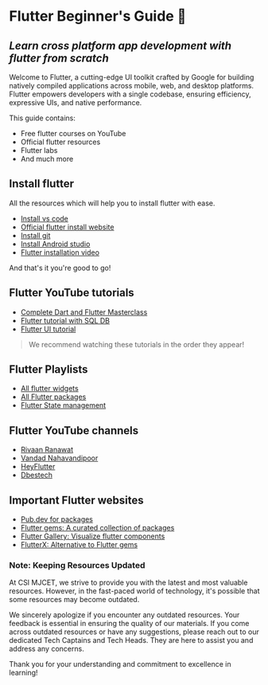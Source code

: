 
# Flutter Beginner's Guide 🚀
## _Learn cross platform app development with flutter from scratch_

Welcome to Flutter, a cutting-edge UI toolkit crafted by Google for building natively compiled applications across mobile, web, and desktop platforms. Flutter empowers developers with a single codebase, ensuring efficiency, expressive UIs, and native performance.

This guide contains:
- Free flutter courses on YouTube
- Official flutter resources
- Flutter labs
- And much more

## Install flutter
All the resources which will help you to install flutter with ease.
- [Install vs code](https://code.visualstudio.com/download)
- [Official flutter install website](https://docs.flutter.dev/get-started/install?gclid=CjwKCAiA9dGqBhAqEiwAmRpTCzg1BT5ocJ1q3O_TbU_wuYy0ORg6ngi7JVLl4GGpy6U81xOnZOv5jRoCsbUQAvD_BwE&gclsrc=aw.ds)
- [Install git](https://git-scm.com/downloads)
- [Install Android studio](https://developer.android.com/studio)
- [Flutter installation video](https://www.youtube.com/watch?v=7b4BoyRHx-c)

And that's it you're good to go!


## Flutter YouTube tutorials

- [Complete Dart and Flutter Masterclass](https://www.youtube.com/watch?v=CzRQ9mnmh44&t=95s)
- [Flutter tutorial with SQL DB](https://www.youtube.com/watch?v=VPvVD8t02U8)
- [Flutter UI tutorial](https://www.youtube.com/watch?v=x4DydJKVvQk&t=1841s)
> We recommend watching these tutorials in the order they appear!

## Flutter Playlists

- [All flutter widgets](https://www.youtube.com/playlist?list=PL1WkZqhlAdC8enpcvzv_uAS9FmHTDOCJ8)
- [All Flutter packages](https://www.youtube.com/playlist?list=PL1WkZqhlAdC9shbzjQao6cdzqB_Wu7Hr4)
- [Flutter State management](https://www.youtube.com/playlist?list=PL6yRaaP0WPkUf-ff1OX99DVSL1cynLHxO)
  
## Flutter YouTube channels

- [Rivaan Ranawat](https://www.youtube.com/@RivaanRanawat)
- [Vandad Nahavandipoor](https://www.youtube.com/@VandadNP)
- [HeyFlutter](https://www.youtube.com/@HeyFlutter)
- [Dbestech](https://www.youtube.com/@dbestech)

## Important Flutter websites

- [Pub.dev for packages](https://pub.dev/)
- [Flutter gems: A curated collection of packages](https://fluttergems.dev/)
- [Flutter Gallery: Visualize flutter components](https://gallery.flutter.dev/#/)
- [FlutterX: Alternative to Flutter gems](https://flutterx.com/)

### Note: Keeping Resources Updated

At CSI MJCET, we strive to provide you with the latest and most valuable resources. However, in the fast-paced world of technology, it's possible that some resources may become outdated.

We sincerely apologize if you encounter any outdated resources. Your feedback is essential in ensuring the quality of our materials. If you come across outdated resources or have any suggestions, please reach out to our dedicated Tech Captains and Tech Heads. They are here to assist you and address any concerns.

Thank you for your understanding and commitment to excellence in learning!


